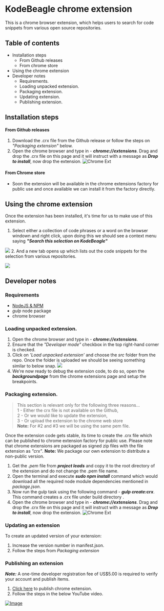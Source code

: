 # KodeBeagle chrome extension
This is a chrome browser extension, which helps users to search for code snippets from various open source repositories.
## Table of contents
* Installation steps
    *  From Github releases
    *  From chrome store
* Using the chrome extension
* Developer notes
    * Requirements.
    * Loading unpacked extension.
    * Packaging extension.
    * Updating extension.
    * Publishing extension.

## Installation steps
#### From Github releases
1. Download the .crx file from the Github release or follow the steps on _"Packaging extension"_ below.
2. Open the chrome browser and type in - _**chrome://extensions**_. Drag and drop the .crx file on this page and it will instruct with a message as _**Drop to install**_,  now drop the extension.
![Chrome Ext](http://chrome-extension-downloader.com/images/chrome-extensions-drop.png)

#### From Chrome store
- Soon the extension will be available in the chrome extensions factory for public use and once available we can install it from the factory directly.

## Using the chrome extension
Once the extension has been installed, it's time for us to make use of this extension.

1. Select either a collection of code phrases or a word on the browser windown and right click, upon doing this we should see a context menu saying _**"Search this selection on KodeBeagle"**_

![](https://lh3.googleusercontent.com/VIVI2nE10YGgJsKiCY-Ac_5BI9K9ikomSbZ325Q_yLpfKpRulQtB_WLOvXx7D2hhVyzNLD1yRlEvs3RnY9dBhlJLtj8XryOacUSQwTofiqTwZ7JLNgKo4-BVt-JdviAOmLFNitOOnDKjFtviM37DQmYUCcXpYdHwqFn1NlV23ugqxrfP6zSb8hXoDA1Kot2wM2B0yhEfGG58eS49bqyAvkFb238loIVGgsXbQuhY-eoNsOOu0L9OZhstx2Y217x9f8IsQDcTevC3R0pM5Lq-h5L2moi9V6r2L4LF6iYLP0PhLhG5YEdFiSvUueaUwZa2tD4PuPbdr1th5sPTlX-FxNALQXug9IShzjnIW6_5zZSZB5ImDEUxwt1v0Furoe1N52TGyH_KLe0gJccxWpZNV-yG9wFX0PdEYQpfqPtGhmfM8Z1bc2-z577YWiD561JFT4GNqdDEddrkaI1g4L5mVvO-tK7kxpiBqIbpln9wIXYUqfXLb9KaMrv6qKBJ_6FTVIxl8em9qLA9S6m-_rLe69yxYUn_j30F_2wiGE_lCdE=w1354-h447-no)
2. And a new tab opens up which lists out the code snippets for the selection from various repositories.

![](https://lh3.googleusercontent.com/fF8uuEASxzulF94sLk8uhNVpvkaQUIBD-GdxPgucC-5smOSWh25oCPeNpMlVymgPZeudRTAz-G7bDbQ_4OSySTbwOKeNKIJ7mrvJXWsMZenitsiHvoYSBl69h85mRd3933AgR51QB2Rskj1yTPruiJe7i1a3IyEo68ASW5czsKfWYv1kta3xgURh098fYk8lfCXU140ye1Jb7vcLAsKJZK272RJEXiMDQjq8qHHlhk5fq-GQ2l1OT4-3e3YX1wjd1OckLK8-QZvUQzrsd0BIQaHbPaQ-O_Ry4q6hBERcx32OXi1sMzx_8RmxRDLOVzBqMrFp18nX-RUYy6rFKwAt0qTBZnnn4BVl7tZ3s2fCZwF0qzTSZi86FCcLjrRrgVijWt1_NCquhuuzBV-DsLr5Hgbdd4zfR_tqJpKtw1eZ_z-Ln7_LqpdO9ZKlpsPHfkt2H94jIY16G6mypV1g6o12QDdQrKk3cE396T3p2m3FAiwqjuS0Ki90oA1hbOP-hs4HxWeDu6J2wioj7mD1RMifKoBN-sJTthBDSazXpWbKzDI=w1227-h655-no)

## Developer notes
### Requirements
* [NodeJS & NPM](http://nodejs.org/download)
* _gulp_ node package
* chrome browser

### Loading unpacked extension.
1. Open the chrome browser and type in - _**chrome://extensions**_.
2. Ensure that the _"Developer mode"_ checkbox in the top right-hand corner is checked.
3. Click on _'Load unpacked extension'_ and choose the _src_ folder from the repo. Once the folder is uploaded we should be seeing something similar to below snap.
![](https://lh3.googleusercontent.com/pe9mdfq9KBT03E-9XBbY5zkG8ONbK9WpovNqdbEYqbihDY7iSgW4IYjcROeg4JLhwpAvf0W--PUEWjLD_i1O3yhfS0PfPjLgabTLdfkAW2Dwqu0SyGSWvq7wOWrJWYaOHQ_9_VDWMOgcDqZ9rTkgGRcr9yUMYoceNoXU5qmll1iyZuYb6gDJ9-6fN2TycTKuiyi_IEFmeHtSa8xlfxzqCBTT5I6WVMbWMqnNlaZb9oYnKtZ4rYB41gFbUMEEiI9hMN_9yuBSaKHT16iajZpmrhzx8nbqedRBdIVON0NwIPRdrDNr36FHp21Z7Q7evxhCFHHyy-yu3I55XMh6Lz36-Om7mhn5-7PJcwScI9kBngYnZElJCbNvXb1nt0kvol7OxLBy_9rMXPMnS1rMzD-aFz5QOX1vEfLuimc0c0u9EB7KswKJlrTDqLb2_PMj8iEaeDf2cSl5BQ0m_JXmgIV60-EOYIJctU8CfFSWXKVY107slf6scrqFgyTlj2oHU-bWa2JDw74fAhP7sruaL3PlFGZSBC7c=s988-w988-h455-no)
4. We're now ready to debug the extension code, to do so, open the _**backgroundpage**_ from the chrome extensions page and setup the breakpoints.  

### Packaging extension.
> This section is relevant only for the following three reasons...              
> 1 - Either the crx file is not available on the Github,   
> 2 - Or we would like to update the extension,     
> 3 - Or upload the extension to the chrome web store  
> **Note:** For #2 and #3 we will be using the same pem file.

Once the extension code gets stable, its time to create the .crx file which can be published to chrome extension factory for public use. Please note that chrome extensions are packaged as signed zip files with the file extension as _"crx"_.
**Note:** We package our own extension to distribute a non-public version.
1. Get the _.pem_ file from **_project leads_** and copy it to the root directory of the extension and do not change the .pem file name.
2. Open the terminal and execute _**sudo npm install**_ command which would download all the required node module dependencies mentioned in _package.json_.
3. Now run the gulp task using the following command - _**gulp create:crx**_. This command creates a .crx file under build directory .
4. Open the chrome browser and type in - _**chrome://extensions**_. Drag and drop the .crx file on this page and it will instruct with a message as _**Drop to install**_, now drop the extension.
![Chrome Ext](http://chrome-extension-downloader.com/images/chrome-extensions-drop.png)

### Updating an extension
To create an updated version of your extension:
1. Increase the version number in manifest.json.
2. Follow the steps from _Packaging extension_

### Publishing an extension
**_Note:_** A one-time developer registration fee of US$5.00 is required to verify your account and publish items.

1. [Click here](https://chrome.google.com/webstore/developer/dashboard) to publish chrome extension.
2. Follow the steps in the below YouTube video.

[![Image](http://img.youtube.com/vi/Gn_jlvkHTnM/0.jpg)](https://www.youtube.com/watch?v=Gn_jlvkHTnM)
